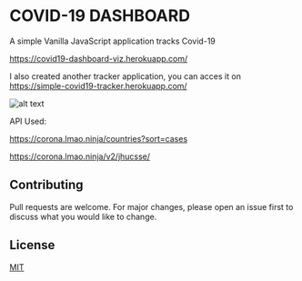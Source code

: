 # COVID-19 DASHBOARD

A simple Vanilla JavaScript application tracks Covid-19 

https://covid19-dashboard-viz.herokuapp.com/

I also created another tracker application, you can acces it on https://simple-covid19-tracker.herokuapp.com/

![alt text](https://covid19-dashboard-viz.herokuapp.com/screenshot.png)

API Used: 

https://corona.lmao.ninja/countries?sort=cases

https://corona.lmao.ninja/v2/jhucsse/

## Contributing
Pull requests are welcome. For major changes, please open an issue first to discuss what you would like to change.

## License
[MIT](https://choosealicense.com/licenses/mit/)